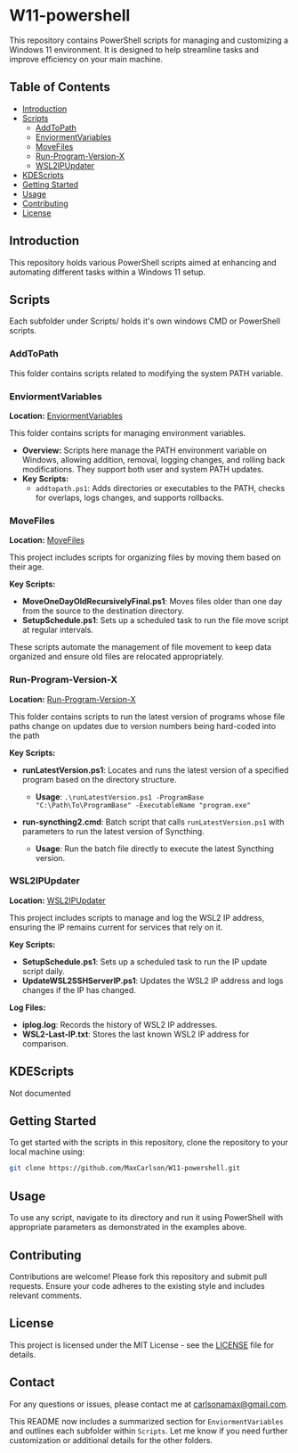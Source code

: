 # W11-powershell

This repository contains PowerShell scripts for managing and customizing a Windows 11 environment. It is designed to help streamline tasks and improve efficiency on your main machine.

## Table of Contents
- [Introduction](#introduction)
- [Scripts](#scripts)
  - [AddToPath](#addtopath)
  - [EnviormentVariables](#enviormentvariables)
  - [MoveFiles](#movefiles)
  - [Run-Program-Version-X](#run-program-version-x)
  - [WSL2IPUpdater](#wsl2ipupdater)
- [KDEScripts](#kdescripts)
- [Getting Started](#getting-started)
- [Usage](#usage)
- [Contributing](#contributing)
- [License](#license)

## Introduction
This repository holds various PowerShell scripts aimed at enhancing and automating different tasks within a Windows 11 setup.

## Scripts
Each subfolder under Scripts/ holds it's own windows CMD or PowerShell scripts.

### AddToPath
This folder contains scripts related to modifying the system PATH variable.

### EnviormentVariables
**Location:** [EnviormentVariables](https://github.com/MaxCarlson/W11-powershell/tree/master/Scripts/EnviormentVariables)

This folder contains scripts for managing environment variables.

- **Overview:** Scripts here manage the PATH environment variable on Windows, allowing addition, removal, logging changes, and rolling back modifications. They support both user and system PATH updates.
- **Key Scripts:**
  - `addtopath.ps1`: Adds directories or executables to the PATH, checks for overlaps, logs changes, and supports rollbacks.

### MoveFiles
**Location:** [MoveFiles](https://github.com/MaxCarlson/W11-powershell/tree/master/Scripts/MoveFiles)

This project includes scripts for organizing files by moving them based on their age.

**Key Scripts:**
- **MoveOneDayOldRecursivelyFinal.ps1**: Moves files older than one day from the source to the destination directory.
- **SetupSchedule.ps1**: Sets up a scheduled task to run the file move script at regular intervals.

These scripts automate the management of file movement to keep data organized and ensure old files are relocated appropriately.

### Run-Program-Version-X
**Location:** [Run-Program-Version-X](https://github.com/MaxCarlson/W11-powershell/tree/master/Scripts/Run-Program-Version-X)
  
This folder contains scripts to run the latest version of programs whose file paths change on updates due to version numbers being hard-coded into the path

**Key Scripts:**
- **runLatestVersion.ps1**: Locates and runs the latest version of a specified program based on the directory structure. 
  - **Usage**: `.\runLatestVersion.ps1 -ProgramBase "C:\Path\To\ProgramBase" -ExecutableName "program.exe"`

- **run-syncthing2.cmd**: Batch script that calls `runLatestVersion.ps1` with parameters to run the latest version of Syncthing.
  - **Usage**: Run the batch file directly to execute the latest Syncthing version.

### WSL2IPUpdater
**Location:** [WSL2IPUpdater](https://github.com/MaxCarlson/W11-powershell/tree/master/Scripts/WSL2IPUpdater)

This project includes scripts to manage and log the WSL2 IP address, ensuring the IP remains current for services that rely on it. 

**Key Scripts:**
- **SetupSchedule.ps1**: Sets up a scheduled task to run the IP update script daily.
- **UpdateWSL2SSHServerIP.ps1**: Updates the WSL2 IP address and logs changes if the IP has changed.

**Log Files:**
- **iplog.log**: Records the history of WSL2 IP addresses.
- **WSL2-Last-IP.txt**: Stores the last known WSL2 IP address for comparison.

## KDEScripts
Not documented

## Getting Started
To get started with the scripts in this repository, clone the repository to your local machine using:
```bash
git clone https://github.com/MaxCarlson/W11-powershell.git
```

## Usage
To use any script, navigate to its directory and run it using PowerShell with appropriate parameters as demonstrated in the examples above.

## Contributing
Contributions are welcome! Please fork this repository and submit pull requests. Ensure your code adheres to the existing style and includes relevant comments.

## License
This project is licensed under the MIT License - see the [LICENSE](LICENSE) file for details.

## Contact
For any questions or issues, please contact me at carlsonamax@gmail.com.

This README now includes a summarized section for `EnviormentVariables` and outlines each subfolder within `Scripts`. Let me know if you need further customization or additional details for the other folders.
